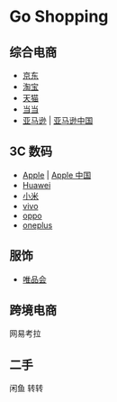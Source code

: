 # Go Shopping

## 综合电商
- [京东](https://www.jd.com/)
- [淘宝](https://www.taobao.com/)
- [天猫](https://www.tmall.com/)
- [当当](https://www.dangdang.com/)
- [亚马逊](https://www.amazon.com/) | [亚马逊中国](https://www.amazon.cn/)

## 3C 数码
- [Apple](https://www.jd.com/) | [Apple 中国](https://www.jd.com/) 
- [Huawei](https://www.jd.com/)
- [小米](https://www.jd.com/)
- [vivo](https://www.jd.com/)
- [oppo](https://www.jd.com/)
- [oneplus](https://www.jd.com/)

## 服饰
- [唯品会](https://www.vip.com/)

## 跨境电商
网易考拉

## 二手
闲鱼
转转
